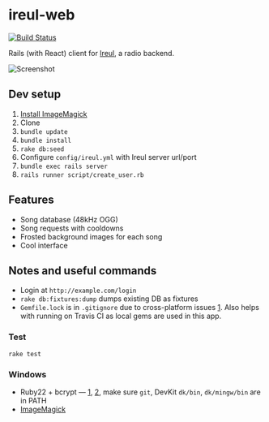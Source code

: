 # ireul-web

[![Build Status](https://travis-ci.org/gyng/ireul-web.svg)](https://travis-ci.org/gyng/ireul-web)

Rails (with React) client for [Ireul](https://github.com/infinityb/ireul/), a radio backend.

![Screenshot](http://i.imgur.com/SgSDlBG.png)

## Dev setup
1. [Install ImageMagick](http://www.imagemagick.org/index.php)
2. Clone
3. `bundle update`
4. `bundle install`
5. `rake db:seed`
6. Configure `config/ireul.yml` with Ireul server url/port
7. `bundle exec rails server`
8. `rails runner script/create_user.rb`

## Features
* Song database (48kHz OGG)
* Song requests with cooldowns
* Frosted background images for each song
* Cool interface

## Notes and useful commands
* Login at `http://example.com/login`
* `rake db:fixtures:dump` dumps existing DB as fixtures
* `Gemfile.lock` is in `.gitignore` due to cross-platform issues [1](https://github.com/bundler/bundler-features/issues/4). Also helps with running on Travis CI as local gems are used in this app.

### Test
`rake test`

### Windows
* Ruby22 + bcrypt — [1](https://github.com/codahale/bcrypt-ruby/issues/116), [2](https://www.alib.jp/entries/bcrypt_ext_load_error_on_ruby21x), make sure `git`, DevKit `dk/bin`, `dk/mingw/bin` are in PATH
* [ImageMagick](http://www.imagemagick.org/script/binary-releases.php#windows)

